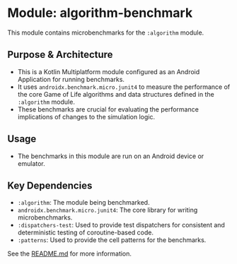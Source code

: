 # Module: algorithm-benchmark

This module contains microbenchmarks for the `:algorithm` module.

## Purpose & Architecture

- This is a Kotlin Multiplatform module configured as an Android Application for running benchmarks.
- It uses `androidx.benchmark.micro.junit4` to measure the performance of the core Game of Life algorithms and data structures defined in the `:algorithm` module.
- These benchmarks are crucial for evaluating the performance implications of changes to the simulation logic.

## Usage

- The benchmarks in this module are run on an Android device or emulator.

## Key Dependencies

- `:algorithm`: The module being benchmarked.
- `androidx.benchmark.micro.junit4`: The core library for writing microbenchmarks.
- `:dispatchers-test`: Used to provide test dispatchers for consistent and deterministic testing of coroutine-based code.
- `:patterns`: Used to provide the cell patterns for the benchmarks.

See the [README.md](README.md) for more information.
